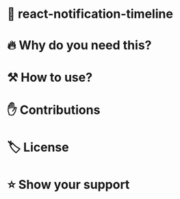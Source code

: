 # 🔔 react-notification-timeline

# 🔥 Why do you need this?

# ⚒️ How to use?

# ✋ Contributions

# 🏷️ License

# ⭐ Show your support
